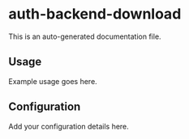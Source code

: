# auth-backend-download

This is an auto-generated documentation file.

## Usage

Example usage goes here.

## Configuration

Add your configuration details here.